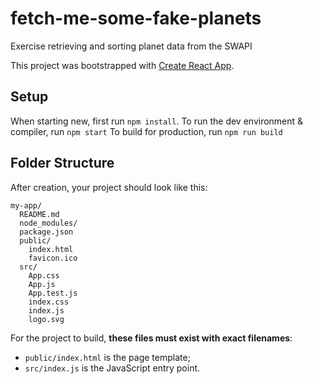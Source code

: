# fetch-me-some-fake-planets
Exercise retrieving and sorting planet data from the SWAPI

This project was bootstrapped with [Create React App](https://github.com/facebookincubator/create-react-app).

## Setup

When starting new, first run `npm install`. 
To run the dev environment & compiler, run `npm start`
To build for production, run `npm run build`

## Folder Structure

After creation, your project should look like this:

```
my-app/
  README.md
  node_modules/
  package.json
  public/
    index.html
    favicon.ico
  src/
    App.css
    App.js
    App.test.js
    index.css
    index.js
    logo.svg
```

For the project to build, **these files must exist with exact filenames**:

* `public/index.html` is the page template;
* `src/index.js` is the JavaScript entry point.